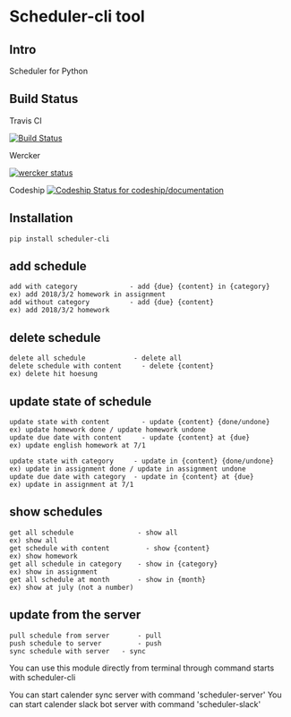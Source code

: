 Scheduler-cli tool
================================
Intro
-----
Scheduler for Python


Build Status
-----------------

Travis CI


[![Build Status](https://travis-ci.org/jil8885/scheduler-cli.svg?branch=master)](https://travis-ci.org/jil8885/scheduler-cli)

Wercker

[![wercker status](https://app.wercker.com/status/a733759cfdcbf378d1d116d64c78b8e2/s/master "wercker status")](https://app.wercker.com/project/byKey/a733759cfdcbf378d1d116d64c78b8e2)


Codeship
[![Codeship Status for codeship/documentation](https://codeship.com/projects/0bdb0440-3af5-0133-00ea-0ebda3a33bf6/status?branch=master)](https://codeship.com/projects/293979)


Installation
-----------------

	pip install scheduler-cli
	



add schedule
-----------------

	add with category             - add {due} {content} in {category}   ex) add 2018/3/2 homework in assignment
	add without category          - add {due} {content}                 ex) add 2018/3/2 homework



delete schedule
-----------------

	delete all schedule            - delete all
	delete schedule with content     - delete {content}                     ex) delete hit hoesung
	


update state of schedule
-----------------

	update state with content        - update {content} {done/undone}        ex) update homework done / update homework undone 
	update due date with content     - update {content} at {due}             ex) update english homework at 7/1
	
	update state with category     - update in {content} {done/undone}     ex) update in assignment done / update in assignment undone
	update due date with category  - update in {content} at {due}          ex) update in assignment at 7/1
	
	
	
show schedules
-----------------
	
	get all schedule                - show all                            ex) show all
	get schedule with content         - show {content}                        ex) show homework
	get all schedule in category    - show in {category}                  ex) show in assignment
	get all schedule at month       - show in {month}                     ex) show at july (not a number)


update from the server
------------------------

	pull schedule from server       - pull
	push schedule to server         - push
	sync schedule with server	- sync


You can use this module directly from terminal through command starts with scheduler-cli

You can start calender sync server with command 'scheduler-server'
You can start calender slack bot server with command 'scheduler-slack'